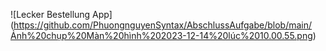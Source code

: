 ![Lecker Bestellung App] (https://github.com/PhuongnguyenSyntax/AbschlussAufgabe/blob/main/Ảnh%20chụp%20Màn%20hình%202023-12-14%20lúc%2010.00.55.png)
